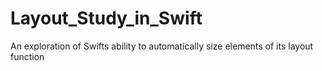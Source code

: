 # Layout_Study_in_Swift
An exploration of Swifts ability to automatically size elements of its layout function
